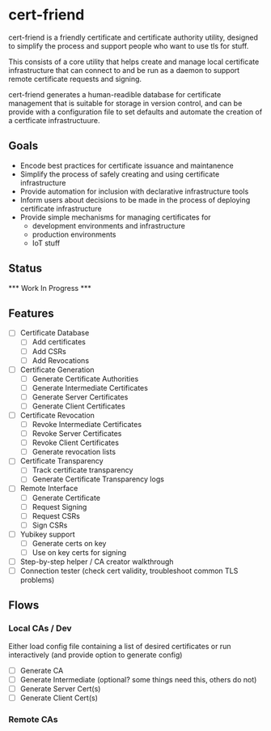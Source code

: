# cert-friend

cert-friend is a friendly certificate and certificate authority utility, designed to simplify the process and support people who want to use tls for stuff.

This consists of a core utility that helps create and manage local certificate infrastructure that can connect to and be run as a daemon to support remote certificate requests and signing.

cert-friend generates a human-readible database for certificate management that is suitable for storage in version control, and can be provide with a configuration file to set defaults and automate the creation of a certficate infrastructuure.

## Goals

- Encode best practices for certificate issuance and maintanence
- Simplify the process of safely creating and using certificate infrastructure
- Provide automation for inclusion with declarative infrastructure tools
- Inform users about decisions to be made in the process of deploying certificate infrastructure
- Provide simple mechanisms for managing certificates for
  - development environments and infrastructure
  - production environments
  - IoT stuff


## Status

*** Work In Progress ***

## Features

- [ ] Certificate Database
    - [ ] Add certificates
    - [ ] Add CSRs
    - [ ] Add Revocations
- [ ] Certificate Generation
    - [ ] Generate Certificate Authorities
    - [ ] Generate Intermediate Certificates
    - [ ] Generate Server Certificates
    - [ ] Generate Client Certificates
- [ ] Certificate Revocation
    - [ ] Revoke Intermediate Certificates
    - [ ] Revoke Server Certificates
    - [ ] Revoke Client Certificates
    - [ ] Generate revocation lists
- [ ] Certificate Transparency
    - [ ] Track certificate transparency
    - [ ] Generate Certificate Transparency logs
- [ ] Remote Interface
    - [ ] Generate Certificate
    - [ ] Request Signing
    - [ ] Request CSRs
    - [ ] Sign CSRs
- [ ] Yubikey support
    - [ ] Generate certs on key
    - [ ] Use on key certs for signing
- [ ] Step-by-step helper / CA creator walkthrough
- [ ] Connection tester (check cert validity, troubleshoot common TLS problems)

## Flows

### Local CAs / Dev 
Either load config file containing a list of desired certificates or run interactively (and provide option to generate config)

- [ ] Generate CA
- [ ] Generate Intermediate (optional? some things need this, others do not)
- [ ] Generate Server Cert(s)
- [ ] Generate Client Cert(s)

### Remote CAs



